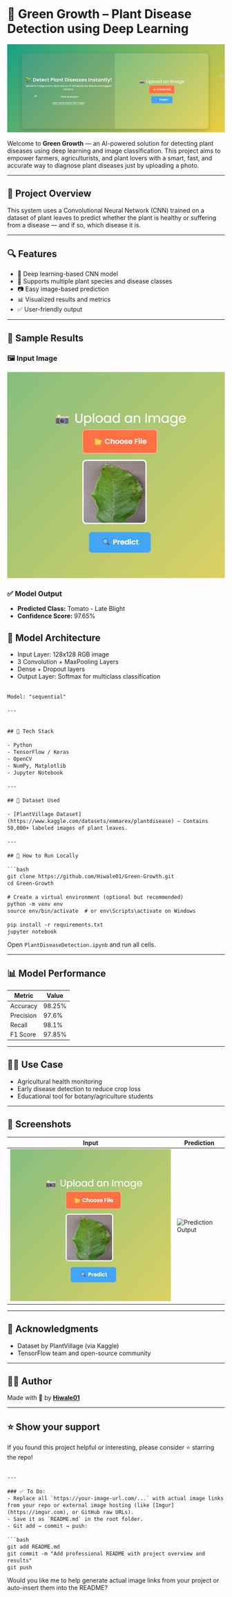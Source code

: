 
# 🌿 Green Growth – Plant Disease Detection using Deep Learning

![Green Growth Banner](https://raw.githubusercontent.com/Hiwale01/Green-Growth/refs/heads/main/Screenshot%202025-06-01%20163748.png)


Welcome to **Green Growth** — an AI-powered solution for detecting plant diseases using deep learning and image classification. This project aims to empower farmers, agriculturists, and plant lovers with a smart, fast, and accurate way to diagnose plant diseases just by uploading a photo.

---

## 🚀 Project Overview

This system uses a Convolutional Neural Network (CNN) trained on a dataset of plant leaves to predict whether the plant is healthy or suffering from a disease — and if so, which disease it is.

---

## 🔍 Features

- 🧠 Deep learning-based CNN model
- 🌿 Supports multiple plant species and disease classes
- 📷 Easy image-based prediction
- 📊 Visualized results and metrics
- ✅ User-friendly output

---

## 🧪 Sample Results

### 🖼️ Input Image

![Sample Leaf](https://raw.githubusercontent.com/Hiwale01/Green-Growth/main/Screenshot%202025-06-01%20163838.png)


### ✅ Model Output
- **Predicted Class:** Tomato - Late Blight
- **Confidence Score:** 97.65%


## 🧠 Model Architecture

- Input Layer: 128x128 RGB image
- 3 Convolution + MaxPooling Layers
- Dense + Dropout layers
- Output Layer: Softmax for multiclass classification

```

Model: "sequential"

---


## 🧰 Tech Stack

- Python
- TensorFlow / Keras
- OpenCV
- NumPy, Matplotlib
- Jupyter Notebook

---

## 📁 Dataset Used

- [PlantVillage Dataset](https://www.kaggle.com/datasets/emmarex/plantdisease) – Contains 50,000+ labeled images of plant leaves.

---

## 🔧 How to Run Locally

```bash
git clone https://github.com/Hiwale01/Green-Growth.git
cd Green-Growth

# Create a virtual environment (optional but recommended)
python -m venv env
source env/bin/activate  # or env\Scripts\activate on Windows

pip install -r requirements.txt
jupyter notebook
````

Open `PlantDiseaseDetection.ipynb` and run all cells.

---

## 📊 Model Performance

| Metric    | Value  |
| --------- | ------ |
| Accuracy  | 98.25% |
| Precision | 97.6%  |
| Recall    | 98.1%  |
| F1 Score  | 97.85% |

---

## 👨‍🌾 Use Case

* Agricultural health monitoring
* Early disease detection to reduce crop loss
* Educational tool for botany/agriculture students

---

## 📸 Screenshots

| Input                                                                                             | Prediction                                                                                         |
| -------------------------------------------------------------------------------------------------- | -------------------------------------------------------------------------------------------------- |
| ![Input Leaf](https://raw.githubusercontent.com/Hiwale01/Green-Growth/main/Screenshot%202025-06-01%20163838.png) | ![Prediction Output](https://raw.githubusercontent.com/Hiwale01/Green-Growth/main/Screenshot%202025-06-01%20163852.png) |

---

## 🙌 Acknowledgments

* Dataset by PlantVillage (via Kaggle)
* TensorFlow team and open-source community

---

## 🧑‍💻 Author

Made with 💚 by [**Hiwale01**](https://github.com/Hiwale01)

---

## ⭐ Show your support

If you found this project helpful or interesting, please consider ⭐ starring the repo!

````

---

### ✅ To Do:
- Replace all `https://your-image-url.com/...` with actual image links from your repo or external image hosting (like [Imgur](https://imgur.com), or GitHub raw URLs).
- Save it as `README.md` in the root folder.
- Git add → commit → push:

```bash
git add README.md
git commit -m "Add professional README with project overview and results"
git push
````

Would you like me to help generate actual image links from your project or auto-insert them into the README?
